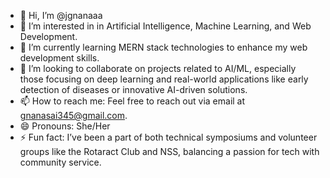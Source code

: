- 👋 Hi, I’m @jgnanaaa
- 👀 I’m interested in in Artificial Intelligence, Machine Learning, and Web Development.
- 🌱 I’m currently learning MERN stack technologies to enhance my web development skills.
- 💞️ I’m looking to collaborate on projects related to AI/ML, especially those focusing on deep learning and real-world applications like early detection of diseases or innovative AI-driven solutions.
- 📫 How to reach me: Feel free to reach out via email at gnanasai345@gmail.com.
- 😄 Pronouns: She/Her 
- ⚡ Fun fact: I’ve been a part of both technical symposiums and volunteer groups like the Rotaract Club and NSS, balancing a passion for tech with community service.

<!---
jgnanaaa/jgnanaaa is a ✨ special ✨ repository because its `README.md` (this file) appears on your GitHub profile.
You can click the Preview link to take a look at your changes.
--->

